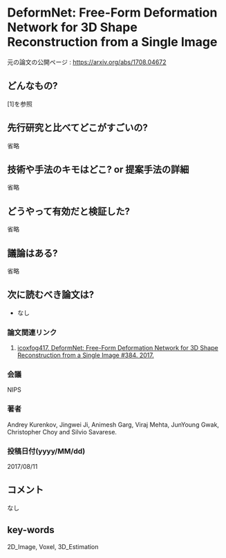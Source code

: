 # DeformNet: Free-Form Deformation Network for 3D Shape Reconstruction from a Single Image

元の論文の公開ページ : https://arxiv.org/abs/1708.04672

## どんなもの?
[1]を参照

## 先行研究と比べてどこがすごいの?
省略

## 技術や手法のキモはどこ? or 提案手法の詳細
省略

## どうやって有効だと検証した?
省略

## 議論はある?
省略

## 次に読むべき論文は?
- なし

### 論文関連リンク
1. [icoxfog417. DeformNet: Free-Form Deformation Network for 3D Shape Reconstruction from a Single Image #384. 2017.](https://github.com/arXivTimes/arXivTimes/issues/384)

### 会議
NIPS

### 著者
Andrey Kurenkov, Jingwei Ji, Animesh Garg, Viraj Mehta, JunYoung Gwak, Christopher Choy and Silvio Savarese.

### 投稿日付(yyyy/MM/dd)
2017/08/11

## コメント
なし

## key-words
2D_Image, Voxel, 3D_Estimation